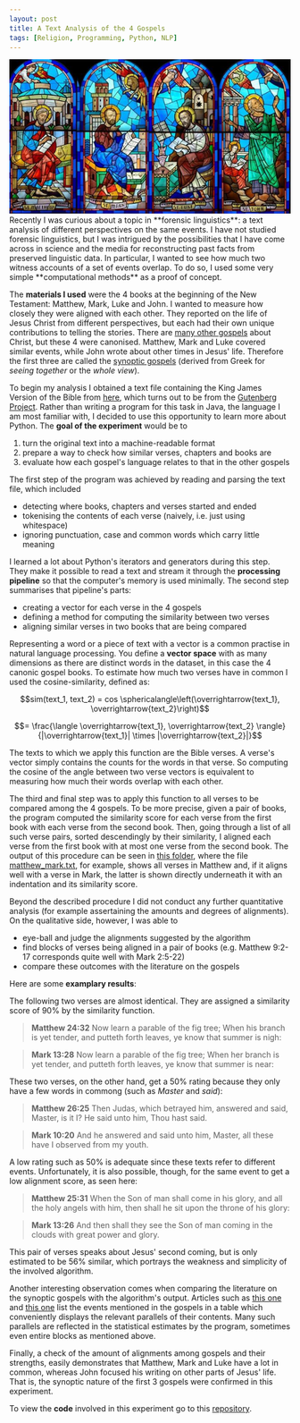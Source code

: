 ```yaml
---
layout: post
title: A Text Analysis of the 4 Gospels
tags: [Religion, Programming, Python, NLP]
---
```


<img class="floatright" src="/images/evangelists.jpg" />
Recently I was curious about a topic in **forensic linguistics**: a text analysis of different perspectives on the same events. I have not studied forensic linguistics, but I was intrigued by the possibilities that I have come across in science and the media for reconstructing past facts from preserved linguistic data. In particular, I wanted to see how much two witness accounts of a set of events overlap. To do so, I used some very simple **computational methods** as a proof of concept.

The **materials I used** were the 4 books at the beginning of the New Testament: Matthew, Mark, Luke and John. I wanted to measure how closely they were aligned with each other. They reported on the life of Jesus Christ from different perspectives, but each had their own unique contributions to telling the stories. There are [many other gospels](https://en.wikipedia.org/wiki/List_of_Gospels) about Christ, but these 4 were canonised. Matthew, Mark and Luke covered similar events, while John wrote about other times in Jesus' life. Therefore the first three are called the 
[synoptic gospels](https://en.wikipedia.org/wiki/Synoptic_Gospels) (derived from Greek for *seeing together* or the *whole view*).

To begin my analysis I obtained a text file containing the King James Version of the Bible from [here](https://raw.githubusercontent.com/mxw/grmr/master/src/finaltests/bible.txt), which turns out to be from the [Gutenberg Project](https://www.gutenberg.org). Rather than writing a program for this task in Java, the language I am most familiar with, I decided to use this opportunity to learn more about Python. The **goal of the experiment** would be to

 1. turn the original text into a machine-readable format
 2. prepare a way to check how similar verses, chapters and books are
 3. evaluate how each gospel's language relates to that in the other gospels

The first step of the program was achieved by reading and parsing the text file, which included
* detecting where books, chapters and verses started and ended
* tokenising the contents of each verse (naively, i.e. just using whitespace)
* ignoring punctuation, case and common words which carry little meaning

I learned a lot about Python's iterators and generators during this step. They make it possible to read a text and stream it through the **processing pipeline** so that the computer's memory is used minimally. The second step summarises that pipeline's parts:
* creating a vector for each verse in the 4 gospels
* defining a method for computing the similarity between two verses
* aligning similar verses in two books that are being compared

Representing a word or a piece of text with a vector is a common practise in natural language processing. You define a **vector space** with as many dimensions as there are distinct words in the dataset, in this case the 4 canonic gospel books. To estimate how much two verses have in common I used the cosine-similarity, defined as:

$$sim(text_1, text_2) = cos \sphericalangle\left(\overrightarrow{text_1}, \overrightarrow{text_2}\right)$$

$$= \frac{\langle \overrightarrow{text_1}, \overrightarrow{text_2} \rangle}{|\overrightarrow{text_1}| \times |\overrightarrow{text_2}|}$$

The texts to which we apply this function are the Bible verses. A verse's vector simply contains the counts for the words in that verse. So computing the cosine of the angle between two verse vectors is equivalent to measuring how much their words overlap with each other.

The third and final step was to apply this function to all verses to be compared among the 4 gospels. To be more precise, given a pair of books, the program computed the similarity score for each verse from the first book with each verse from the second book. Then, going through a list of all such verse pairs, sorted descendingly by their similarity, I aligned each verse from the first book with at most one verse from the second book. The output of this procedure can be seen in [this folder](https://github.com/wblacoe/synoptics/tree/master/output), where the file [matthew_mark.txt](https://github.com/wblacoe/synoptics/blob/master/output/matthew_mark.txt), for example, shows all verses in Matthew and, if it aligns well with a verse in Mark, the latter is shown directly underneath it with an indentation and its similarity score.

Beyond the described procedure I did not conduct any further quantitative analysis (for example assertaining the amounts and degrees of alignments). On the qualitative side, however, I was able to
* eye-ball and judge the alignments suggested by the algorithm
* find blocks of verses being aligned in a pair of books (e.g. Matthew 9:2-17 corresponds quite well with  Mark 2:5-22)
* compare these outcomes with the literature on the gospels

Here are some **examplary results**:

The following two verses are almost identical. They are assigned a similarity score of 90% by the similarity function.

> **Matthew 24:32** Now learn a parable of the fig tree; When his branch is yet tender, and putteth forth leaves, ye know that summer is nigh:

> **Mark 13:28** Now learn a parable of the fig tree; When her branch is yet tender, and putteth forth leaves, ye know that summer is near:

These two verses, on the other hand, get a 50% rating because they only have a few words in commong (such as *Master* and *said*):
> **Matthew 26:25** Then Judas, which betrayed him, answered and said, Master, is it I?  He said unto him, Thou hast said.

> **Mark 10:20** And he answered and said unto him, Master, all these have I observed from my youth.

A low rating such as 50% is adequate since  these texts refer to different events. Unfortunately, it is also possible, though, for the same event to get a low alignment score, as seen here:

> **Matthew 25:31** When the Son of man shall come in his glory, and all the holy angels with him, then shall he sit upon the throne of his glory:

> **Mark 13:26** And then shall they see the Son of man coming in the clouds with great power and glory.

This pair of verses speaks about Jesus' second coming, but is only estimated to be 56% similar, which portrays the weakness and simplicity of the involved algorithm.

Another interesting observation comes when comparing the literature on the synoptic gospels with the algorithm's output. Articles such as [this one](https://www.lds.org/scriptures/harmony?lang=eng) and [this one](https://en.wikipedia.org/wiki/Gospel_harmony) list the events mentioned in the gospels in a table which conveniently displays the relevant parallels of their contents. Many such parallels are reflected in the statistical estimates by the program, sometimes even entire blocks as mentioned above.

Finally, a check of the amount of alignments among gospels and their strengths, easily demonstrates that Matthew, Mark and Luke have a lot in common, whereas John focused his writing on other parts of Jesus' life. That is, the synoptic nature of the first 3 gospels were confirmed in this experiment.


To view the **code** involved in this experiment go to this [repository](https://github.com/wblacoe/synoptics).
